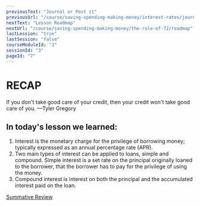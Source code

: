 ```yaml
---
previousText: "Journal or Post it"
previousUrl: "/course/saving-spending-making-money/interest-rates/journal-or-post-it"
nextText: "Lesson Roadmap"
nextUrl: "/course/saving-spending-making-money/the-rule-of-72/roadmap"
lastLession: "true"
lastSession: "false"
courseModuleId: "3"
sessionId: "3"
pageId: "7"
---
```



# RECAP

<sparkle-character-intro position="right" character="jen">
If you don't take good care of your credit, then your credit won't take good care of you. 
—Tyler Gregory
</sparkle-character-intro>

## In today's lesson we learned:
1. Interest is the monetary charge for the privilege of borrowing money; typically expressed as an annual percentage rate (APR).
2. Two main types of interest can be applied to loans, simple and compound. Simple interest is a set rate on the principal originally loaned to the borrower, that the borrower has to pay for the privilege of using the money.
3. Compound interest is interest on both the principal and the accumulated interest paid on the loan.


<a href="https://docs.google.com/presentation/d/10A9EB9snTR3xqcJvPxzfHLlW01NDQM6yN04bOMZ4BFE/edit#slide=id.g123d434f4d3_0_16" target="_blank">Summative Review</a>
